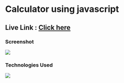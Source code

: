 <H1> Calculator using javascript</H1>
<h2>Live Link : <a href="https://avinashkp-calculator.netlify.app/" > Click here</a></h2>
<h3>Screenshot</h3>
 <img src="https://i.snipboard.io/6npvb8.jpg">
<h3>Technologies Used</h3>
 <img src="https://developerpitstop.com/wp-content/uploads/2021/08/html-css-js-1536x852.jpeg?ezimgfmt=ng:webp/ngcb1">
 
 

